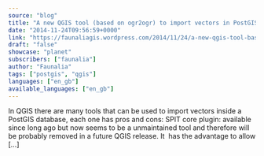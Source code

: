 ```yaml
---
source: "blog"
title: "A new QGIS tool (based on ogr2ogr) to import vectors in PostGIS, the fast way"
date: "2014-11-24T09:56:59+0000"
link: "https://faunaliagis.wordpress.com/2014/11/24/a-new-qgis-tool-based-on-ogr2ogr-to-import-vectors-in-postgis-the-fast-way/"
draft: "false"
showcase: "planet"
subscribers: ["faunalia"]
author: "Faunalia"
tags: ["postgis", "qgis"]
languages: ["en_gb"]
available_languages: ["en_gb"]
---
```


In QGIS there are many tools that can be used to import vectors inside a PostGIS database, each one has pros and cons: SPIT core plugin: available since long ago but now seems to be a unmaintained tool and therefore will be probably removed in a future QGIS release. It  has the advantage to allow […]

